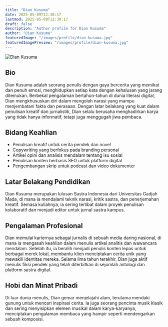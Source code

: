 ```yaml
---
title: "Dian Kusuma"
date: 2025-05-09T12:30:17
lastmod: 2025-05-09T12:30:17
draft: false
description: "Author profile for Dian Kusuma"
author: "Dian Kusuma"
featuredImage: "/images/profile/dian-kusuma.jpg"
featuredImagePreview: "/images/profile/dian-kusuma.jpg"
---
```


![Dian Kusuma](/images/profile/dian-kusuma.jpg)

## Bio  
Dian Kusuma adalah seorang penulis dengan gaya bercerita yang memikat dan penuh emosi, menghidupkan setiap kata dengan kehalusan yang jarang ditemukan. Berbekal pengalaman bertahun-tahun di dunia literasi digital, Dian mengkhususkan diri dalam mengolah narasi yang mampu menjembatani fakta dan perasaan. Dengan latar belakang yang kuat dalam penulisan kreatif dan jurnalistik, Dian selalu berusaha menghadirkan karya yang tidak hanya informatif, tetapi juga menggugah jiwa pembaca.

## Bidang Keahlian  
- Penulisan kreatif untuk cerita pendek dan novel  
- Copywriting yang berfokus pada branding personal  
- Artikel opini dan analisis mendalam tentang isu sosial  
- Penulisan konten berbasis SEO untuk platform digital  
- Pengembangan skrip untuk podcast dan video dokumenter  

## Latar Belakang Pendidikan  
Dian Kusuma merupakan lulusan Sastra Indonesia dari Universitas Gadjah Mada, di mana ia mendalami teknik narasi, kritik sastra, dan penerjemahan kreatif. Semasa kuliahnya, ia sering terlibat dalam proyek penulisan kolaboratif dan menjadi editor untuk jurnal sastra kampus.

## Pengalaman Profesional  
Dian memulai kariernya sebagai jurnalis di sebuah media daring nasional, di mana ia mengasah keahlian dalam menulis artikel analitis dan wawancara mendalam. Setelah itu, ia beralih menjadi penulis konten lepas untuk berbagai merek lokal, membantu klien menciptakan cerita unik yang mewakili identitas mereka. Selama lima tahun terakhir, Dian juga aktif menulis fiksi pendek yang telah diterbitkan di sejumlah antologi dan platform sastra digital.

## Hobi dan Minat Pribadi  
Di luar dunia menulis, Dian gemar menjelajahi alam, terutama mendaki gunung untuk mencari inspirasi cerita. Ia juga seorang pencinta musik klasik dan sering menyisipkan elemen musikal dalam karya-karyanya, menciptakan pengalaman membaca yang hampir seperti mendengarkan sebuah komposisi.  
